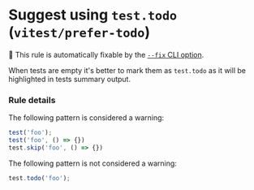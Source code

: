# Suggest using `test.todo` (`vitest/prefer-todo`)

🔧 This rule is automatically fixable by the [`--fix` CLI option](https://eslint.org/docs/latest/user-guide/command-line-interface#--fix).

<!-- end auto-generated rule header -->

When tests are empty it's better to mark them as `test.todo` as it will be highlighted in tests summary output.

### Rule details

The following pattern is considered a warning:

```js
test('foo');
test('foo', () => {})
test.skip('foo', () => {})
```

The following pattern is not considered a warning:

```js
test.todo('foo');
```
